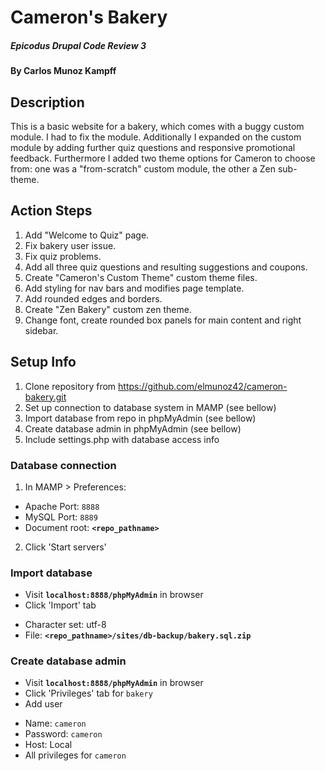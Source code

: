 # Cameron's Bakery

##### Epicodus Drupal Code Review 3

#### By Carlos Munoz Kampff

## Description

This is a basic website for a bakery, which comes with a buggy custom module. I had to fix the module. Additionally I expanded on the custom module by adding further quiz questions and responsive promotional feedback. Furthermore I added two theme options for Cameron to choose from: one was a "from-scratch" custom module, the other a Zen sub-theme.

## Action Steps
1. Add "Welcome to Quiz" page.
2. Fix bakery user issue.
3. Fix quiz problems.
4. Add all three quiz questions and resulting suggestions and coupons.
5. Create "Cameron's Custom Theme" custom theme files.
6. Add styling for nav bars and modifies page template.
7. Add rounded edges and borders.
8. Create "Zen Bakery" custom zen theme.
9. Change font, create rounded box panels for main content and right sidebar.

## Setup Info
1. Clone repository from https://github.com/elmunoz42/cameron-bakery.git
2. Set up connection to database system in MAMP (see bellow)
3. Import database from repo in phpMyAdmin (see bellow)
4. Create database admin in phpMyAdmin (see bellow)
5. Include settings.php with database access info

### Database connection
1. In MAMP > Preferences:
 - Apache Port: `8888`
 - MySQL Port: `8889`
 - Document root: **`<repo_pathname>`**
2. Click 'Start servers'

### Import database
* Visit **`localhost:8888/phpMyAdmin`** in browser
* Click 'Import' tab
 - Character set: utf-8
 - File: **`<repo_pathname>/sites/db-backup/bakery.sql.zip`**

### Create database admin
* Visit **`localhost:8888/phpMyAdmin`** in browser
* Click 'Privileges' tab for `bakery`
* Add user
 - Name: `cameron`
 - Password: `cameron`
 - Host: Local
 - All privileges for `cameron`
